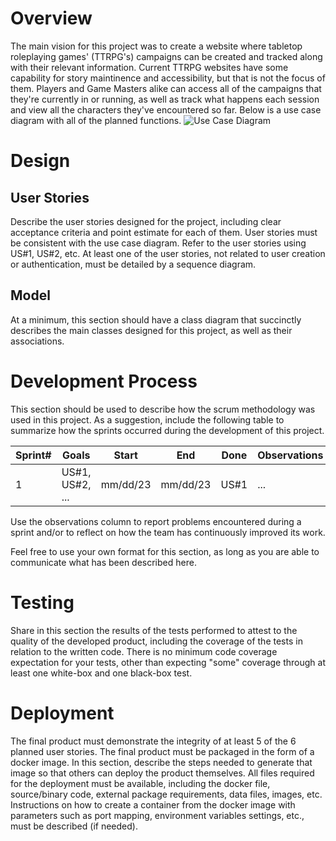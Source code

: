 # Overview

The main vision for this project was to create a website where tabletop roleplaying games' (TTRPG's) campaigns can be created and tracked along with their relevant information. Current TTRPG websites have some capability for story maintinence and accessibility, but that is not the focus of them. Players and Game Masters alike can access all of the campaigns that they're currently in or running, as well as track what happens each session and view all the characters they've encountered so far. Below is a use case diagram with all of the planned functions. 
![Use Case Diagram](https://cdn.discordapp.com/attachments/1154504238156746863/1181769384843284662/Use_case_diagram_2.png?ex=65824381&is=656fce81&hm=e25d1525a007b5f3985ac4598ce4006d42e78b0203bd0f49a5e1d236d962212d&)
# Design

## User Stories

Describe the user stories designed for the project, including clear acceptance criteria and point estimate for each of them. User stories must be consistent with the use case diagram. Refer to the user stories using US#1, US#2, etc. At least one of the user stories, not related to user creation or authentication, must be detailed by a sequence diagram. 

## Model 

At a minimum, this section should have a class diagram that succinctly describes the main classes designed for this project, as well as their associations.

# Development Process 

This section should be used to describe how the scrum methodology was used in this project. As a suggestion, include the following table to summarize how the sprints occurred during the development of this project.

|Sprint#|Goals|Start|End|Done|Observations|
|---|---|---|---|---|---|
|1|US#1, US#2, ...|mm/dd/23|mm/dd/23|US#1|...|

Use the observations column to report problems encountered during a sprint and/or to reflect on how the team has continuously improved its work.

Feel free to use your own format for this section, as long as you are able to communicate what has been described here.

# Testing 

Share in this section the results of the tests performed to attest to the quality of the developed product, including the coverage of the tests in relation to the written code. There is no minimum code coverage expectation for your tests, other than expecting "some" coverage through at least one white-box and one black-box test.

# Deployment 

The final product must demonstrate the integrity of at least 5 of the 6 planned user stories. The final product must be packaged in the form of a docker image. In this section, describe the steps needed to generate that image so that others can deploy the product themselves. All files required for the deployment must be available, including the docker file, source/binary code, external package requirements, data files, images, etc. Instructions on how to create a container from the docker image with parameters such as port mapping, environment variables settings, etc., must be described (if needed). 
